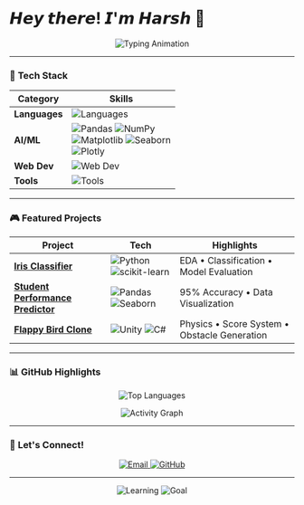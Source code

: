 # 𝙃𝙚𝙮 𝙩𝙝𝙚𝙧𝙚! 𝙄'𝙢 𝙃𝙖𝙧𝙨𝙝 👾

<p align="center">
  <img src="https://readme-typing-svg.vercel.app/api?font=Fira+Code&weight=600&size=26&duration=4000&pause=1000&color=58A6FF&center=true&vCenter=true&width=500&lines=ML+Enthusiast+%F0%9F%A7%A0;Game+Dev+Hobbyist+%F0%9F%8E%AE;Python+%7C+Java+%7C+C%2B%2B+%F0%9F%92%BB;Turning+Coffee+Into+Code+%E2%98%95" alt="Typing Animation">
</p>

---

### 🚀 **Tech Stack**  
<div align="center">
  
| **Category**  | **Skills** |
|--------------|------------|
| **Languages** | <img src="https://skillicons.dev/icons?i=py,java,cpp,cs" alt="Languages"> |
| **AI/ML** | ![Pandas](https://img.shields.io/badge/Pandas-150458?logo=pandas&logoColor=white) ![NumPy](https://img.shields.io/badge/NumPy-013243?logo=numpy&logoColor=white) <br> ![Matplotlib](https://img.shields.io/badge/Matplotlib-11557C?logo=python&logoColor=white) ![Seaborn](https://img.shields.io/badge/Seaborn-2596BE?logo=python&logoColor=white) <br> ![Plotly](https://img.shields.io/badge/Plotly-3F4F75?logo=plotly&logoColor=white) |
| **Web Dev** | <img src="https://skillicons.dev/icons?i=html,css,js,react" alt="Web Dev"> |
| **Tools** | <img src="https://skillicons.dev/icons?i=git,linux,unity,vscode" alt="Tools"> |

</div>

---

### 🎮 **Featured Projects**  
<div align="center">
  
| Project | Tech | Highlights |
|---------|------|------------|
| **[Iris Classifier](https://github.com/harsh3100/iris-classification)** | ![Python](https://img.shields.io/badge/-Python-3776AB?logo=python) ![scikit-learn](https://img.shields.io/badge/-scikit--learn-F7931E) | EDA • Classification • Model Evaluation |
| **[Student Performance Predictor](https://github.com/harsh3100/student_performance_predictor)** | ![Pandas](https://img.shields.io/badge/-Pandas-150458) ![Seaborn](https://img.shields.io/badge/-Seaborn-2596BE) | 95% Accuracy • Data Visualization |
| **[Flappy Bird Clone](https://github.com/harsh3100/flappy-bird)** | ![Unity](https://img.shields.io/badge/-Unity-000000) ![C#](https://img.shields.io/badge/-C%23-239120) | Physics • Score System • Obstacle Generation |

</div>

---

### 📊 **GitHub Highlights**  
<div align="center">

<!-- Compact Language Cards -->
![Top Languages](https://github-readme-stats.vercel.app/api/top-langs/?username=harsh3100&layout=compact&theme=radical&hide_border=true&bg_color=00000000)

<!-- Weekly Activity -->
![Activity Graph](https://github-readme-activity-graph.vercel.app/graph?username=harsh3100&theme=react-dark&hide_border=true&area=true)

</div>

---

### 🤖 **Let's Connect!**  
<p align="center">
  <a href="mailto:harshsinghworkofficial@gmail.com">
    <img src="https://img.shields.io/badge/Email_Me-FF5252?style=for-the-badge&logo=gmail&logoColor=white" alt="Email">
  </a>
  <a href="https://github.com/harsh3100">
    <img src="https://img.shields.io/badge/My_Portfolio-181717?style=for-the-badge&logo=github&logoColor=white" alt="GitHub">
  </a>
</p>

---

<p align="center">
  <img src="https://img.shields.io/badge/🌱_Currently_Learning-Advanced_NLP-8A2BE2?style=for-the-badge" alt="Learning">
  <img src="https://img.shields.io/badge/🚀_Next_Goal-Contribute_to_TensorFlow-FF6F00?style=for-the-badge" alt="Goal">
</p>
